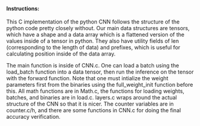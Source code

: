 #### Instructions:

This C implementation of the python CNN follows the structure of the python code pretty closely without. Our main data structures are tensors, which have a shape and a data array which is a flattened version of the values inside of a tensor in python. They also have utility fields of len (corresponding to the length of data) and prefixes, which is useful for calculating position inside of the data array.

The main function is inside of CNN.c. One can load a batch using the load_batch function into a data tensor, then run the inference on the tensor with the forward function. Note that one must intialize the weight parameters first from the binaries using the full_weight_init function before this. All math functions are in Math.c, the functions for loading weights, batches, and binaries are in load.c. layers.c wraps around the actual structure of the CNN so that it is nicer. The counter variables are in counter.c/h, and there are some functions in CNN.c for doing the final accuracy verification.